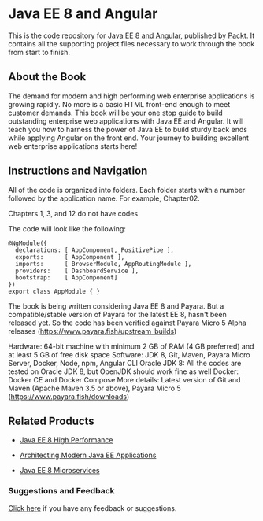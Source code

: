 # Java EE 8 and Angular
This is the code repository for [Java EE 8 and Angular](https://www.packtpub.com/application-development/java-ee-8-and-angular?utm_source=github&utm_medium=repository&utm_campaign=9781788291200), published by [Packt](https://www.packtpub.com/?utm_source=github). It contains all the supporting project files necessary to work through the book from start to finish.
## About the Book
The demand for modern and high performing web enterprise applications is growing rapidly. No more is a basic HTML front-end enough to meet customer demands. This book will be your one stop guide to build outstanding enterprise web applications with Java EE and Angular. It will teach you how to harness the power of Java EE to build sturdy back ends while applying Angular on the front end. Your journey to building excellent web enterprise applications starts here!


## Instructions and Navigation
All of the code is organized into folders. Each folder starts with a number followed by the application name. For example, Chapter02.

Chapters 1, 3, and 12 do not have codes

The code will look like the following:
```
@NgModule({
  declarations: [ AppComponent, PositivePipe ],
  exports:      [ AppComponent ],
  imports:      [ BrowserModule, AppRoutingModule ],  
  providers:    [ DashboardService ],
  bootstrap:    [ AppComponent]
})
export class AppModule { }
```

The book is being written considering Java EE 8 and Payara. But a compatible/stable version of Payara for the latest EE 8, hasn't been released yet. So the code has been verified against Payara Micro 5 Alpha releases (https://www.payara.fish/upstream_builds)

Hardware: 64-bit machine with minimum 2 GB of RAM (4 GB preferred) and at least 5 GB of free disk space
Software: JDK 8, Git, Maven, Payara Micro Server, Docker, Node, npm, Angular CLI
Oracle JDK 8: All the codes are tested on Oracle JDK 8, but OpenJDK should work fine as well
Docker: Docker CE and Docker Compose
More details: Latest version of Git and Maven (Apache Maven 3.5 or above), Payara Micro 5 (https://www.payara.fish/downloads)



## Related Products
* [Java EE 8 High Performance](https://www.packtpub.com/application-development/java-ee-8-high-performance?utm_source=github&utm_medium=repository&utm_campaign=9781788473064)

* [Architecting Modern Java EE Applications](https://www.packtpub.com/application-development/architecting-modern-java-ee-applications?utm_source=github&utm_medium=repository&utm_campaign=9781788393850)

* [Java EE 8 Microservices](https://www.packtpub.com/application-development/java-ee-8-microservices?utm_source=github&utm_medium=repository&utm_campaign=9781788475143)

### Suggestions and Feedback
[Click here](https://docs.google.com/forms/d/e/1FAIpQLSe5qwunkGf6PUvzPirPDtuy1Du5Rlzew23UBp2S-P3wB-GcwQ/viewform) if you have any feedback or suggestions.
